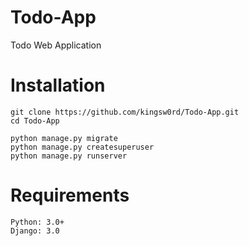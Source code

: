 # Todo-App

Todo Web Application

# Installation

```
git clone https://github.com/kingsw0rd/Todo-App.git
cd Todo-App

python manage.py migrate
python manage.py createsuperuser
python manage.py runserver
```

# Requirements
```
Python: 3.0+
Django: 3.0
```

